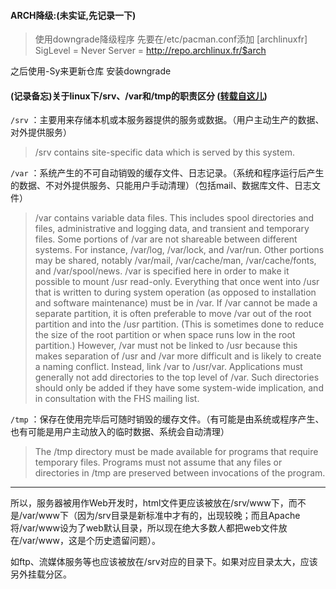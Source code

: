 #### ARCH降级:(未实证,先记录一下)

>使用downgrade降级程序
先要在/etc/pacman.conf添加
[archlinuxfr]
SigLevel = Never
Server =
http://repo.archlinux.fr/$arch

之后使用-Sy来更新仓库
安装downgrade
#### (记录备忘)关于linux下/srv、/var和/tmp的职责区分 ([转载自这儿](https://blog.csdn.net/u012107143/article/details/54972544?utm_source=itdadao&utm_medium=referral))
`/srv` ：主要用来存储本机或本服务器提供的服务或数据。（用户主动生产的数据、对外提供服务）

>/srv contains site-specific data which is served by this system.



`/var` ：系统产生的不可自动销毁的缓存文件、日志记录。（系统和程序运行后产生的数据、不对外提供服务、只能用户手动清理）（包括mail、数据库文件、日志文件）

>/var contains variable data files. This includes spool directories and files, administrative and logging data, and transient and temporary files.
Some portions of /var are not shareable between different systems. For instance, /var/log, /var/lock, and /var/run. Other portions may be shared, notably /var/mail, /var/cache/man, /var/cache/fonts, and /var/spool/news.
/var is specified here in order to make it possible to mount /usr read-only. Everything that once went into /usr that is written to during system operation (as opposed to installation and software maintenance) must be in /var.
If /var cannot be made a separate partition, it is often preferable to move /var out of the root partition and into the /usr partition. (This is sometimes done to reduce the size of the root partition or when space runs low in the root partition.) However, /var must not be linked to /usr because this makes separation of /usr and /var more difficult and is likely to create a naming conflict. Instead, link /var to /usr/var.
Applications must generally not add directories to the top level of /var. Such directories should only be added if they have some system-wide implication, and in consultation with the FHS mailing list.



`/tmp` ：保存在使用完毕后可随时销毁的缓存文件。（有可能是由系统或程序产生、也有可能是用户主动放入的临时数据、系统会自动清理）

>The /tmp directory must be made available for programs that require temporary files.
Programs must not assume that any files or directories in /tmp are preserved between invocations of the program.

--------------------------------------------------------------------

所以，服务器被用作Web开发时，html文件更应该被放在/srv/www下，而不是/var/www下（因为/srv目录是新标准中才有的，出现较晚；而且Apache将/var/www设为了web默认目录，所以现在绝大多数人都把web文件放在/var/www，这是个历史遗留问题）。

如ftp、流媒体服务等也应该被放在/srv对应的目录下。如果对应目录太大，应该另外挂载分区。
